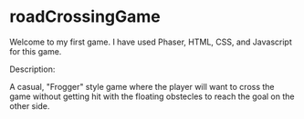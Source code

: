 # roadCrossingGame

Welcome to my first game. I have used Phaser, HTML, CSS, and Javascript for this game. 

Description:

A casual, "Frogger" style game where the player will want to cross the game without getting hit with the floating obstecles to reach the goal on the other side. 